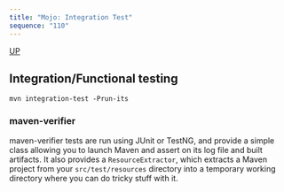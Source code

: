 ```yaml
---
title: "Mojo: Integration Test"
sequence: "110"
---
```


[UP](/maven-index.html)


## Integration/Functional testing

```text
mvn integration-test -Prun-its
```

### maven-verifier

maven-verifier tests are run using JUnit or TestNG,
and provide a simple class allowing you to launch Maven and assert on its log file and built artifacts.
It also provides a `ResourceExtractor`, which extracts a Maven project from your `src/test/resources` directory
into a temporary working directory where you can do tricky stuff with it.
